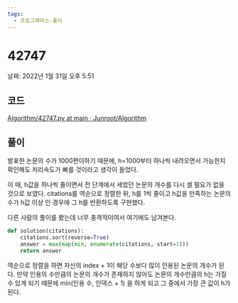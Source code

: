 ```yaml
---
tags:
  - 프로그래머스-풀이
---
```

# 42747

날짜: 2022년 1월 31일 오후 5:51

## 코드

[Algorithm/42747.py at main · Junroot/Algorithm](https://github.com/Junroot/Algorithm/blob/main/programmers/42747.py)

## 풀이

발표한 논문의 수가 1000편이하기 때문에, h=1000부터 하나씩 내려오면서 가능한지 확인해도 처리속도가 빠를 것이라고 생각이 들었다.

이 때, h값을 하나씩 줄이면서 전 단계에서 세었던 논문의 개수를 다시 셀 필요가 없을 것으로 보였다. citations를 역순으로 정렬한 뒤, h를 1씩 줄이고 h값을 만족하는 논문의 수가 h값 이상 인 경우에 그 h를 반환하도록 구현했다.

다른 사람의 풀이를 봤는데 너무 충격적이여서 여기에도 남겨본다.

```python
def solution(citations):
    citations.sort(reverse=True)
    answer = max(map(min, enumerate(citations, start=1)))
    return answer
```

역순으로 정렬을 하면 자신의 index + 1이 해당 수보다 많이 인용된 논문의 개수가 된다. 만약 인용의 수만큼의 논문의 개수가 존재하지 않아도 논문의 개수만큼의 h는 가질 수 있게 되기 때문에 min(인용 수, 인덱스 + 1) 을 하게 되고 그 중에서 가장 큰 값이 h가 된다.